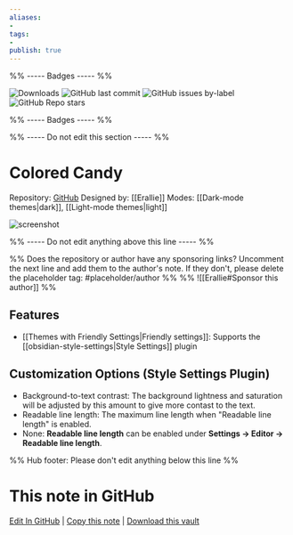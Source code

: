 ```yaml
---
aliases:
- 
tags: 
- 
publish: true
---
```


%% ----- Badges ----- %%

![Downloads](https://img.shields.io/badge/downloads-669-573E7A?style=for-the-badge&logo=)
![GitHub last commit](https://img.shields.io/github/last-commit/Erallie/colored-candy?color=573E7A&label=last%20update&logo=github&style=for-the-badge)
![GitHub issues by-label](https://img.shields.io/github/issues/Erallie/colored-candy/help%20wanted?color=573E7A&logo=github&style=for-the-badge) 
![GitHub Repo stars](https://img.shields.io/github/stars/Erallie/colored-candy?color=573E7A&logo=github&style=for-the-badge)

%% ----- Badges ----- %%

%% ----- Do not edit this section ----- %%

# Colored Candy

Repository: [GitHub](https://github.com/Erallie/colored-candy)
Designed by: [[Erallie]]
Modes: [[Dark-mode themes|dark]], [[Light-mode themes|light]]



![screenshot](https://github.com/Erallie/colored-candy/raw/HEAD/colored-candy-thumbnail.png)

%% ----- Do not edit anything above this line ----- %% 

%% Does the repository or author have any sponsoring links? Uncomment the next line and add them to the author's note. If they don't, please delete the placeholder tag: #placeholder/author %%
%% ![[Erallie#Sponsor this author]] %%


## Features

- [[Themes with Friendly Settings|Friendly settings]]: Supports the [[obsidian-style-settings|Style Settings]] plugin

## Customization Options (Style Settings Plugin) 
- Background-to-text contrast: The background lightness and saturation will be adjusted by this amount to give more contast to the text.
- Readable line length: The maximum line length when "Readable line length" is enabled.
- None: **Readable line length** can be enabled under **Settings → Editor → Readable line length**.


%% Hub footer: Please don't edit anything below this line %%

# This note in GitHub

<span class="git-footer">[Edit In GitHub](https://github.dev/obsidian-community/obsidian-hub/blob/main/02%20-%20Community%20Expansions/02.05%20All%20Community%20Expansions/Themes/Colored%20Candy.md "git-hub-edit-note") | [Copy this note](https://raw.githubusercontent.com/obsidian-community/obsidian-hub/main/02%20-%20Community%20Expansions/02.05%20All%20Community%20Expansions/Themes/Colored%20Candy.md "git-hub-copy-note") | [Download this vault](https://github.com/obsidian-community/obsidian-hub/archive/refs/heads/main.zip "git-hub-download-vault") </span>
